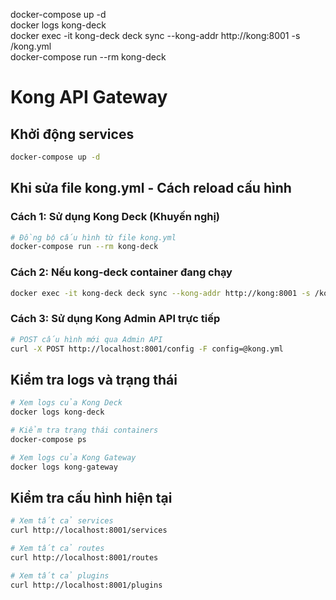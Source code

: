 docker-compose up -d    
docker logs kong-deck   
docker exec -it kong-deck deck sync --kong-addr http://kong:8001 -s /kong.yml    
docker-compose run --rm kong-deck             



# Kong API Gateway

## Khởi động services
```bash
docker-compose up -d
```

## Khi sửa file kong.yml - Cách reload cấu hình

### Cách 1: Sử dụng Kong Deck (Khuyến nghị)
```bash
# Đồng bộ cấu hình từ file kong.yml
docker-compose run --rm kong-deck
```

### Cách 2: Nếu kong-deck container đang chạy
```bash
docker exec -it kong-deck deck sync --kong-addr http://kong:8001 -s /kong.yml
```

### Cách 3: Sử dụng Kong Admin API trực tiếp
```bash
# POST cấu hình mới qua Admin API
curl -X POST http://localhost:8001/config -F config=@kong.yml
```

## Kiểm tra logs và trạng thái
```bash
# Xem logs của Kong Deck
docker logs kong-deck

# Kiểm tra trạng thái containers
docker-compose ps

# Xem logs của Kong Gateway
docker logs kong-gateway
```

## Kiểm tra cấu hình hiện tại
```bash
# Xem tất cả services
curl http://localhost:8001/services

# Xem tất cả routes
curl http://localhost:8001/routes

# Xem tất cả plugins
curl http://localhost:8001/plugins
```
